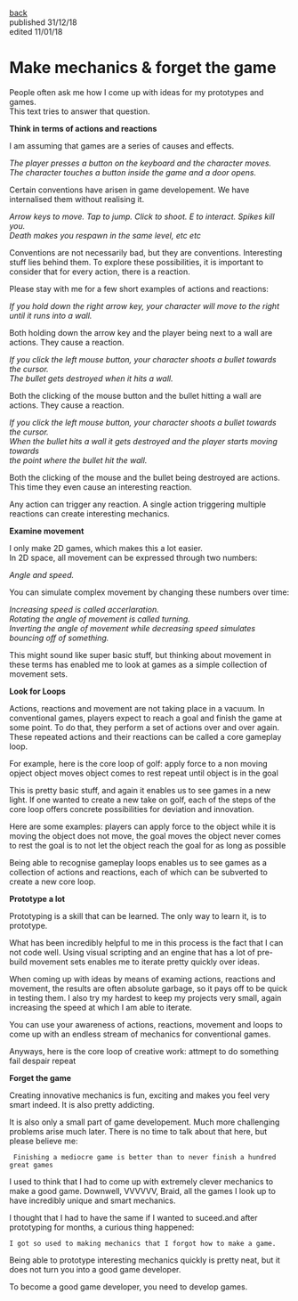 [back](writing) <br> published 31/12/18 <br> edited 11/01/18

# Make mechanics & forget the game

People often ask me how I come up with ideas for my prototypes and games. <br>
This text tries to answer that question.

**Think in terms of actions and reactions**

I am assuming that games are a series of causes and effects.

*The player presses a button on the keyboard and the character moves. <br>
The character touches a button inside the game and a door opens.*

Certain conventions have arisen in game developement. 
We have internalised them without realising it.
 
*Arrow keys to move. Tap to jump. Click to shoot. E to interact. Spikes kill you. <br>
Death makes you respawn in the same level, etc etc*

Conventions are not necessarily bad, but they are conventions. 
Interesting stuff lies behind them.
To explore these possibilities, it is important to consider that for every action, there is a reaction.

Please stay with me for a few short examples of actions and reactions:

*If you hold down the right arrow key, your character will move to the right until it runs into a wall.*

Both holding down the arrow key and the player being next to a wall are actions. 
They cause a reaction.

*If you click the left mouse button, your character shoots a bullet towards the cursor. <br>
The bullet gets destroyed when it hits a wall.*
  
Both the clicking of the mouse button and the bullet hitting a wall are actions. 
They cause a reaction.

*If you click the left mouse button, your character shoots a bullet towards the cursor. <br>
When the bullet hits a wall it gets destroyed and the player starts moving towards  <br>
the point where the bullet hit the wall.*
  
 Both the clicking of the mouse and the bullet being destroyed are actions. This time they even cause an interesting reaction.
  
Any action can trigger any reaction.
A single action triggering multiple reactions can create interesting mechanics.

**Examine movement**


I only make 2D games, which makes this a lot easier. <br>
In 2D space, all movement can be expressed through two numbers:
  	
*Angle and speed.*
  
 You can simulate complex movement by changing these numbers over time:

*Increasing speed is called accerlaration.<br>
Rotating the angle of movement is called turning.<br>
Inverting the angle of movement while decreasing speed simulates bouncing off of something.*
  
This might sound like super basic stuff, but thinking about movement in these terms has enabled me to look at games as a simple collection of movement sets.
  

**Look for Loops**

Actions, reactions and movement are not taking place in a vacuum. 
In conventional games, players expect to reach a goal and finish the game at some point. 
To do that, they perform a set of actions over and over again.
These repeated actions and their reactions can be called a core gameplay loop.
  
For example, here is the core loop of golf:
	apply force to a non moving opject
	object moves
	object comes to rest
	repeat until object is in the goal
    
This is pretty basic stuff, and again it enables us to see games in a new light.
If one wanted to create a new take on golf, each of the steps of the core loop offers 
concrete possibilities for deviation and innovation.

Here are some examples:
	players can apply force to the object while it is moving
	the object does not move, the goal moves
	the object never comes to rest
	the goal is to not let the object reach the goal for as long as possible
    
Being able to recognise gameplay loops enables us to see games as a collection of actions and reactions, each of which can be subverted to create a new core loop.


**Prototype a lot**

Prototyping is a skill that can be learned.
The only way to learn it, is to prototype.
  
What has been incredibly helpful to me in this process is the fact that I can not code well.
Using visual scripting and an engine that has a lot of pre-build movement sets enables me to iterate pretty quickly over ideas.

When coming up with ideas by means of examing actions, reactions and movement, the results are often absolute garbage, so it pays off to be quick in testing them.
I also try my hardest to keep my projects very small, again increasing the speed at which I am able to iterate.

You can use your awareness of actions, reactions, movement and loops to come up with an endless stream of mechanics for conventional games. 
  
 Anyways, here is the core loop of creative work:
	attmept to do something
	fail
	despair
	repeat
  
**Forget the game**

Creating innovative mechanics is fun, exciting and makes you feel very smart indeed.
It is also pretty addicting.
  
It is also only a small part of game developement.
Much more challenging problems arise much later.
There is no time to talk about that here, but please believe me:

	 Finishing a mediocre game is better than to never finish a hundred great games

 I used to think that I had to come up with extremely clever mechanics to make a good game.
 Downwell, VVVVVV, Braid, all the games I look up to have incredibly unique and smart mechanics. 

I thought that I had to have the same if I wanted to suceed.and after prototyping for months, a curious thing happened:
  
	I got so used to making mechanics that I forgot how to make a game.
  
Being able to prototype interesting mechanics quickly is pretty neat, but it does not turn you into a good game developer.

To become a good game developer, you need to develop games.
  
